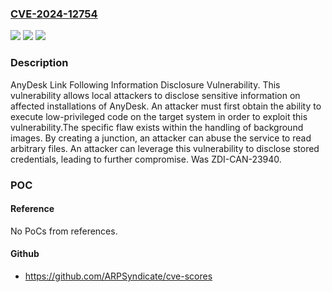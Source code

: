 ### [CVE-2024-12754](https://cve.mitre.org/cgi-bin/cvename.cgi?name=CVE-2024-12754)
![](https://img.shields.io/static/v1?label=Product&message=AnyDesk&color=blue)
![](https://img.shields.io/static/v1?label=Version&message=%3D%208.0.9.0%20&color=brighgreen)
![](https://img.shields.io/static/v1?label=Vulnerability&message=CWE-59%3A%20Improper%20Link%20Resolution%20Before%20File%20Access%20('Link%20Following')&color=brighgreen)

### Description

AnyDesk Link Following Information Disclosure Vulnerability. This vulnerability allows local attackers to disclose sensitive information on affected installations of AnyDesk. An attacker must first obtain the ability to execute low-privileged code on the target system in order to exploit this vulnerability.The specific flaw exists within the handling of background images. By creating a junction, an attacker can abuse the service to read arbitrary files. An attacker can leverage this vulnerability to disclose stored credentials, leading to further compromise. Was ZDI-CAN-23940.

### POC

#### Reference
No PoCs from references.

#### Github
- https://github.com/ARPSyndicate/cve-scores

